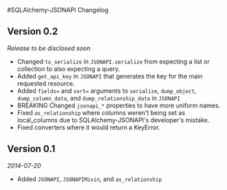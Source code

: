 #SQLAlchemy-JSONAPI Changelog

## Version 0.2

*Release to be disclosed soon*

* Changed `to_serialize` in `JSONAPI.serialize` from expecting a list or collection to also expecting a query.
* Added `get_api_key` in `JSONAPI` that generates the key for the main requested resource.
* Added `fields=` and `sort=` arguments to `serialize`, `dump_object`, `dump_column_data`, and `dump_relationship_data` in `JSONAPI`
* BREAKING Changed `jsonapi_*` properties to have more uniform names.
* Fixed `as_relationship` where columns weren't being set as local_columns due to SQLAlchemy-JSONAPI's developer's mistake.
* Fixed converters where it would return a KeyError.

## Version 0.1

*2014-07-20*

* Added `JSONAPI`, `JSONAPIMixin`, and `as_relationship`

